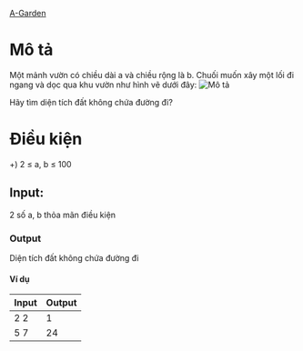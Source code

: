 [A-Garden](https://atcoder.jp/contests/ABC106/tasks/abc106_a)

# Mô tả
Một mảnh vườn có chiều dài a và chiều rộng là b. Chuối muốn xây một lối đi ngang và dọc qua khu vườn như hình vẽ dưới đây:
![Mô tả](https://img.atcoder.jp/ghi/27d063746b460f1132b6a99aa535a562.png)

Hãy tìm diện tích đất không chứa đường đi?

# Điều kiện 
+) 2 ≤ a, b ≤ 100

## Input:
2 số a, b thỏa mãn điều kiện

### Output
Diện tích đất không chứa đường đi

#### Ví dụ
| Input | Output |
| ----- | ----- |
| 2 2 | 1 |
| 5 7 | 24 |
